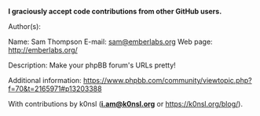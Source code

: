 <b>I graciously accept code contributions from other GitHub users.</b>


Author(s):

Name: Sam Thompson
E-mail: sam@emberlabs.org
Web page: http://emberlabs.org/
    
Description: Make your phpBB forum's URLs pretty!

Additional information: https://www.phpbb.com/community/viewtopic.php?f=70&t=2165971#p13203388

With contributions by k0nsl (<b>i.am@k0nsl.org</b> or https://k0nsl.org/blog/).
